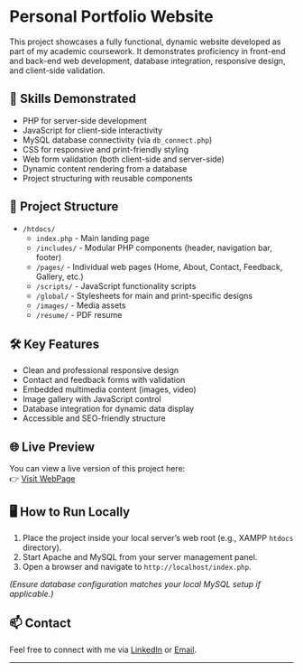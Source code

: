 # Personal Portfolio Website

This project showcases a fully functional, dynamic website developed as part of my academic coursework. It demonstrates proficiency in front-end and back-end web development, database integration, responsive design, and client-side validation.

## 🚀 Skills Demonstrated
- PHP for server-side development
- JavaScript for client-side interactivity
- MySQL database connectivity (via `db_connect.php`)
- CSS for responsive and print-friendly styling
- Web form validation (both client-side and server-side)
- Dynamic content rendering from a database
- Project structuring with reusable components

## 📁 Project Structure
- `/htdocs/`
  - `index.php` - Main landing page
  - `/includes/` - Modular PHP components (header, navigation bar, footer)
  - `/pages/` - Individual web pages (Home, About, Contact, Feedback, Gallery, etc.)
  - `/scripts/` - JavaScript functionality scripts
  - `/global/` - Stylesheets for main and print-specific designs
  - `/images/` - Media assets
  - `/resume/` - PDF resume

## 🛠️ Key Features
- Clean and professional responsive design
- Contact and feedback forms with validation
- Embedded multimedia content (images, video)
- Image gallery with JavaScript control
- Database integration for dynamic data display
- Accessible and SEO-friendly structure

## 🌐 Live Preview
You can view a live version of this project here:  
👉 [Visit WebPage](http://rayanazcooking.online/pages/home.php)

## 🖥️ How to Run Locally
1. Place the project inside your local server’s web root (e.g., XAMPP `htdocs` directory).
2. Start Apache and MySQL from your server management panel.
3. Open a browser and navigate to `http://localhost/index.php`.

*(Ensure database configuration matches your local MySQL setup if applicable.)*


## 📫 Contact
Feel free to connect with me via [LinkedIn](https://www.linkedin.com/in/rayan-azrai-6b66732b4/) or [Email](rayanazraie@gmail.com).

---

